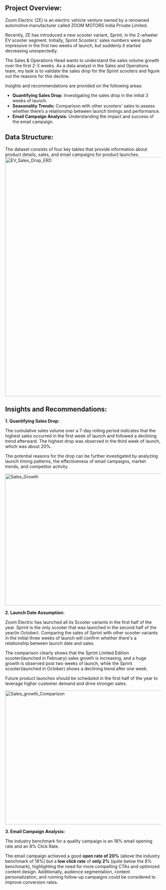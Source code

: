 
## Project Overview:

Zoom Electric (ZE) is an electric vehicle venture owned by a renowned automotive manufacturer called ZOOM MOTORS India Private Limited.

Recently, ZE has introduced a new scooter variant, Sprint, in the 2-wheeler EV scooter segment. Initially, Sprint Scooters' sales numbers were quite impressive in the first two weeks of launch, but suddenly it started decreasing unexpectedly.

The Sales & Operations Head wants to understand the sales volume growth over the first 2-3 weeks. As a data analyst in the Sales and Operations team, my task is to validate the sales drop for the Sprint scooters and figure out the reasons for this decline.

Insights and recommendations are provided on the following areas:


- **Quantifying Sales Drop:** Investigating the sales drop in the initial 3 weeks of launch.
- **Seasonality Trends:** Comparison with other scooters' sales to assess whether there’s a relationship between launch timings and performance.
- **Email Campaign Analysis:**  Understanding the impact and success of the email campaign.



## Data Structure:

The dataset consists of four key tables that provide information about product details, sales, and email campaigns for product launches.
<img width="1920" height="773" alt="EV_Sales_Drop_ERD" src="https://github.com/user-attachments/assets/fe079b92-be1a-4651-9524-8a56841e61a3" />


## Insights and Recommendations:

**1. Quantifying Sales Drop:**

The cumulative sales volume over a 7-day rolling period indicates that the highest sales occurred in the first week of launch and followed a declining trend afterward. The highest drop was observed in the third week of launch, which was about 20%. 

The potential reasons for the drop can be further investigated by analyzing launch timing patterns, the effectiveness of email campaigns, market trends, and competitor activity.

<img width="984" height="427" alt="Sales_Growth" src="https://github.com/user-attachments/assets/689d9802-85e4-4eb1-ad02-bbb7657943df" />

**2. Launch Date Assumption:**

Zoom Electric has launched all its Scooter variants in the first half of the year. Sprint is the only scooter that was launched in the second half of the year(in October). Comparing the sales of Sprint with other scooter variants in the initial three weeks of launch will confirm whether there's a relationship between launch date and sales.

The comparison clearly shows that the Sprint Limited Edition scooter(launched in February) sales growth is increasing, and a huge growth is observed post two weeks of launch, while the Sprint scooter(launched in October) shows a declining trend after one week.

Future product launches should be scheduled in the first half of the year to leverage higher customer demand and drive stronger sales.

<img width="1008" height="433" alt="Sales_growth_Comparison" src="https://github.com/user-attachments/assets/dfef487f-74c3-40b8-b48c-35949f76133a" />


**3. Email Campaign Analysis:**

The industry benchmark for a quality campaign is an 18% email opening rate and an 8% Click Rate.

The email campaign achieved a good **open rate of 20%** (above the industry benchmark of 18%) but a **low click rate** of **only 2%** (quite below the 8% benchmark), highlighting the need for more compelling CTAs and optimized content design. Additionally, audience segmentation, content personalization, and running follow-up campaigns could be considered to improve conversion rates.






